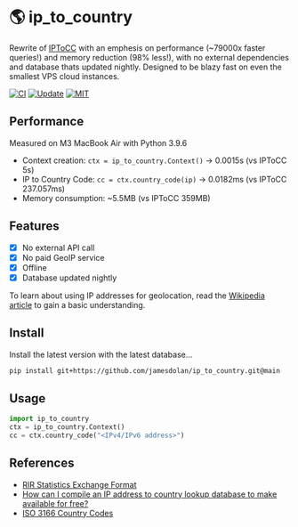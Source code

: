 # 🌎 ip_to_country
Rewrite of [IPToCC](https://github.com/roniemartinez/IPToCC) with an emphesis on performance (~79000x faster queries!) and memory reduction (98% less!), with no external dependencies and database thats updated nightly. Designed to be blazy fast on even the smallest VPS cloud instances.

[![CI](https://github.com/jamesdolan/ip_to_country/actions/workflows/ci.yml/badge.svg)](https://github.com/jamesdolan/ip_to_country/actions/workflows/ci.yml)
[![Update](https://github.com/jamesdolan/ip_to_country/actions/workflows/update.yml/badge.svg)](https://github.com/jamesdolan/ip_to_country/actions/workflows/update.yml)
[![MIT](https://img.shields.io/badge/license-MIT-blue.svg)](https://github.com/jamesdolan/IPToCC-Live/blob/master/LICENSE)

## Performance
Measured on M3 MacBook Air with Python 3.9.6
- Context creation: `ctx = ip_to_country.Context()` -> 0.0015s (vs IPToCC 5s)
- IP to Country Code: `cc = ctx.country_code(ip)` -> 0.0182ms (vs IPToCC 237.057ms)
- Memory consumption: ~5.5MB (vs IPToCC 359MB)

## Features
- [x] No external API call
- [x] No paid GeoIP service
- [x] Offline
- [x] Database updated nightly 

To learn about using IP addresses for geolocation, read the [Wikipedia article](https://en.wikipedia.org/wiki/Geolocation_software) to gain a basic understanding.

## Install
Install the latest version with the latest database...
```bash
pip install git+https://github.com/jamesdolan/ip_to_country.git@main
```

## Usage
```python
import ip_to_country
ctx = ip_to_country.Context()
cc = ctx.country_code("<IPv4/IPv6 address>")
```

## References
- [RIR Statistics Exchange Format](https://www.apnic.net/about-apnic/corporate-documents/documents/resource-guidelines/rir-statistics-exchange-format/)
- [How can I compile an IP address to country lookup database to make available for free?](https://webmasters.stackexchange.com/questions/34628/how-can-i-compile-an-ip-address-to-country-lookup-database-to-make-available-for)
- [ISO 3166 Country Codes](https://dev.maxmind.com/geoip/legacy/codes/iso3166/)